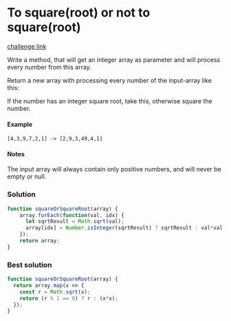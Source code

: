 To square(root) or not to square(root)
===

[challenge link](https://www.codewars.com/kata/57f6ad55cca6e045d2000627/train/javascript)

Write a method, that will get an integer array as parameter and will process every number from this array.

Return a new array with processing every number of the input-array like this:

If the number has an integer square root, take this, otherwise square the number.

#### Example
`[4,3,9,7,2,1] -> [2,9,3,49,4,1]`
#### Notes
The input array will always contain only positive numbers, and will never be empty or null.

### Solution
```javascript
function squareOrSquareRoot(array) {
    array.forEach(function(val, idx) {
      let sqrtResult = Math.sqrt(val);
      array[idx] = Number.isInteger(sqrtResult) ? sqrtResult : val*val;
    });
    return array;
}
```

### Best solution
```javascript
function squareOrSquareRoot(array) {
  return array.map(x => {
    const r = Math.sqrt(x);
    return (r % 1 == 0) ? r : (x*x);
  });  
}
```